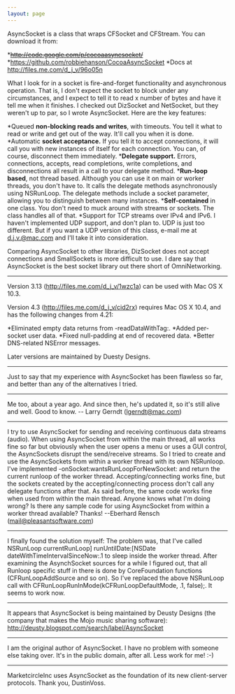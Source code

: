 ```yaml
---
layout: page
---
```


AsyncSocket is a class that wraps CFSocket and CFStream. You can download it from:

*<strike>http://code.google.com/p/cocoaasyncsocket/</strike>
*https://github.com/robbiehanson/CocoaAsyncSocket
*Docs at http://files.me.com/d_j_v/96o05n


What I look for in a socket is fire-and-forget functionality and asynchronous operation. That is, I don't expect the socket to block under any circumstances, and I expect to tell it to read x number of bytes and have it tell me when it finishes. I checked out DizSocket and NetSocket, but they weren't up to par, so I wrote AsyncSocket. Here are the key features:


*Queued **non-blocking reads and writes**, with timeouts. You tell it what to read or write and get out of the way. It'll call you when it is done.
*Automatic **socket acceptance.** If you tell it to accept connections, it will call you with new instances of itself for each connection. You can, of course, disconnect them immediately.
***Delegate support.** Errors, connections, accepts, read completions, write completions, and disconnections all result in a call to your delegate method.
***Run-loop based**, not thread based. Although you can use it on main or worker threads, you don't have to. It calls the delegate methods asynchronously using NSRunLoop. The delegate methods include a socket parameter, allowing you to distinguish between many instances.
***Self-contained** in one class. You don't need to muck around with streams or sockets. The class handles all of that.
*Support for TCP streams over IPv4 and IPv6. I haven't implemented UDP support, and don't plan to. UDP is just too different. But if you want a UDP version of this class, e-mail me at d.j.v.@mac.com and I'll take it into consideration.


Comparing AsyncSocket to other libraries, DizSocket does not accept connections and SmallSockets is more difficult to use. I dare say that AsyncSocket is the best socket library out there short of OmniNetworking.

----

Version 3.13 (http://files.me.com/d_j_v/1wzc1a) can be used with Mac OS X 10.3.

Version 4.3 (http://files.me.com/d_j_v/cid2rx) requires Mac OS X 10.4, and has the following changes from 4.21:

*Eliminated empty data returns from -readDataWithTag:.
*Added per-socket user data.
*Fixed null-padding at end of recovered data.
*Better DNS-related NSError messages.


Later versions are maintained by Duesty Designs.


----

Just to say that my experience with AsyncSocket has been flawless so far, and better than any of the alternatives I tried.

----

Me too, about a year ago.  And since then, he's updated it, so it's still alive and well.  Good to know.  -- Larry Gerndt (lgerndt@mac.com)

----

I try to use AsyncSocket for sending and receiving continuous data streams (audio).
When using AsyncSocket from within the main thread, all works fine so far but obviously when the user opens a menu or uses a GUI control, the AsyncSockets disrupt the send/receive streams. 
So I tried to create and use the AsyncSockets from within a worker thread with its own NSRunloop. I've implemented     -onSocket:wantsRunLoopForNewSocket: and return the current runloop of the worker thread. Accepting/connecting works fine, but the sockets created by the accepting/connecting process don't call any delegate functions after that.
As said before, the same code works fine when used from within the main thread.
Anyone knows what I'm doing wrong? Is there any sample code for using AsyncSocket from within a worker thread available?
Thanks!
--Eberhard Rensch (mail@pleasantsoftware.com)

----
I finally found the solution myself: The problem was, that I've called     NSRunLoop currentRunLoop] runUntilDate:[NSDate dateWithTimeIntervalSinceNow:.1 to sleep inside the worker thread. 
After examining the AsynchSocket sources for a while I figured out, that all Runloop specific stuff in there is done by CoreFoundation functions (CFRunLoopAddSource and so on). So I've replaced the above NSRunLoop call with     CFRunLoopRunInMode(kCFRunLoopDefaultMode, .1, false);. It seems to work now.

----
It appears that AsyncSocket is being maintained by Deusty Designs (the company that makes the Mojo music sharing software):
http://deusty.blogspot.com/search/label/AsyncSocket

----
I am the original author of AsyncSocket. I have no problem with someone else taking over. It's in the public domain, after all. Less work for me! :-)

----

MarketcircleInc uses AsyncSocket as the foundation of its new client-server protocols. Thank you, DustinVoss.
